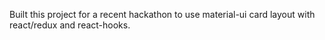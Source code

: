 
Built this project for a recent hackathon to use material-ui card layout with react/redux and react-hooks.
